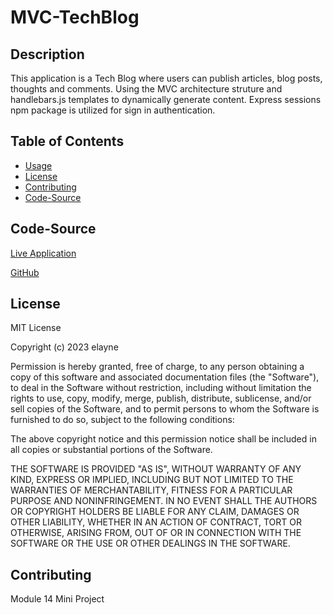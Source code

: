 # MVC-TechBlog

## Description
This application is a Tech Blog where users can publish articles, blog posts, thoughts and comments.  Using the MVC architecture struture and handlebars.js templates to dynamically generate content.  Express sessions npm package is utilized for sign in authentication.

## Table of Contents
- [Usage](#usage)
- [License](#license)
- [Contributing](#contributing)
- [Code-Source](#code-source)


## Code-Source
[Live Application](https://ellacheu.github.io/MVC-TechBlog/)

[GitHub](https://github.com/ellacheu/MVC-TechBlog)

## License
MIT License

Copyright (c) 2023 elayne

Permission is hereby granted, free of charge, to any person obtaining a copy of this software and associated documentation files (the "Software"), to deal in the Software without restriction, including without limitation the rights to use, copy, modify, merge, publish, distribute, sublicense, and/or sell copies of the Software, and to permit persons to whom the Software is furnished to do so, subject to the following conditions:

The above copyright notice and this permission notice shall be included in all copies or substantial portions of the Software.

THE SOFTWARE IS PROVIDED "AS IS", WITHOUT WARRANTY OF ANY KIND, EXPRESS OR IMPLIED, INCLUDING BUT NOT LIMITED TO THE WARRANTIES OF MERCHANTABILITY, FITNESS FOR A PARTICULAR PURPOSE AND NONINFRINGEMENT. IN NO EVENT SHALL THE AUTHORS OR COPYRIGHT HOLDERS BE LIABLE FOR ANY CLAIM, DAMAGES OR OTHER LIABILITY, WHETHER IN AN ACTION OF CONTRACT, TORT OR OTHERWISE, ARISING FROM, OUT OF OR IN CONNECTION WITH THE SOFTWARE OR THE USE OR OTHER DEALINGS IN THE SOFTWARE.

## Contributing
Module 14 Mini Project

